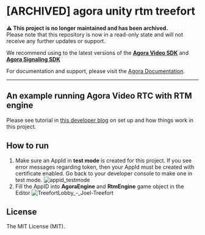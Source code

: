 # [ARCHIVED] agora unity rtm treefort

**⚠️ This project is no longer maintained and has been archived.**  
Please note that this repository is now in a read-only state and will not receive any further updates or support.

We recommend using to the latest versions of the [**Agora Video SDK**](https://www.agora.io/en/products/video-call/) and [**Agora Signaling SDK**](https://www.agora.io/en/products/signaling/)

For documentation and support, please visit the [Agora Documentation](https://docs.agora.io/en/).

---
## An example running Agora Video RTC with RTM engine

Please see tutorial in [this developer blog](https://www.agora.io/en/blog/agora-treefort-using-rtm-to-join-breakout-rooms-in-unity/) on set up and how things work in this project.

## How to run

 1. Make sure an AppId in **test mode** is created for this project.  If you see error messages regarding token, then your AppId must be created with certificate enabled.  Go back to your developer console to make one in test mode.
![appid_testmode](https://user-images.githubusercontent.com/1261195/162848332-f265418e-b947-44f8-8ac9-54ad52a7b420.png)
 2. Fill the AppID into **AgoraEngine** and **RtmEngine** game object in the Editor
  ![TreefortLobby_-_Joel-Treefort](https://user-images.githubusercontent.com/1261195/162848441-46f1633c-fa3c-4c98-9417-f6a4e96fe73d.png)
 
## License

The MIT License (MIT).
